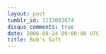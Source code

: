 ```yaml
---
layout: post
tumblr_id: 1133083874
disqus_comments: true
date: 2006-08-24 09:00:00 UTC
title: Bob's Saft
---
```


<img src="/resources/old/2006-08-24_070920PM.jpg" alt="" />
